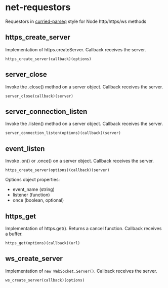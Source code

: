 # net-requestors   
Requestors in [curried-parseq](https://github.com/jlrwi/curried-parseq) style for Node http/https/ws methods   
   
## https_create_server   
Implementation of https.createServer. Callback receives the server.   
   
    https_create_server(callback)(options)   
## server_close   
Invoke the .close() method on a server object. Callback receives the server.   
   
    server_close(callback)(server)   
## server_connection_listen   
Invoke the .listen() method on a server object. Callback receives the server.   
   
    server_connection_listen(options)(callback)(server)   
## event_listen   
Invoke .on() or .once() on a server object. Callback receives the server.   
   
    https_create_server(options)(callback)(server)   
   
Options object properties:   
- event_name (string)   
- listener (function)   
- once (boolean, optional)   
## https_get   
Implementation of https.get(). Returns a cancel function. Callback receives a buffer.   
   
    https_get(options)(callback)(url)   
## ws_create_server   
Implementation of `new WebSocket.Server()`. Callback receives the server.   
   
    ws_create_server(callback)(options)   
